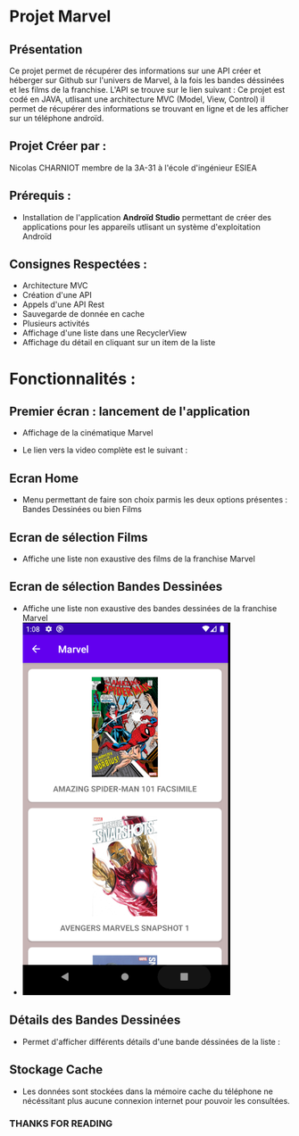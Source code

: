 # Projet Marvel
## Présentation

  Ce projet permet de récupérer des informations sur une API créer et héberger sur Github sur l'univers de Marvel, à la fois les bandes déssinées et les films de la franchise. 
  L'API se trouve sur le lien suivant : 
  Ce projet est codé en JAVA, utlisant une architecture MVC (Model, View, Control) il permet de récupérer des informations se trouvant en ligne et de les afficher sur un téléphone androïd.
  

## Projet Créer par : 
Nicolas CHARNIOT membre de la 3A-31 à l'école d'ingénieur ESIEA

## Prérequis : 

- Installation de l'application **Androïd Studio** permettant de créer des applications pour les appareils utlisant un système d'exploitation Androïd

## Consignes Respectées :

- Architecture MVC
- Création d'une API
- Appels d'une API Rest
- Sauvegarde de donnée en cache
- Plusieurs activités
- Affichage d'une liste dans une RecyclerView
- Affichage du détail en cliquant sur un item de la liste

# Fonctionnalités : 

## Premier écran : lancement de l'application

- Affichage de la cinématique Marvel


- Le lien vers la video complète est le suivant :



## Ecran Home

- Menu permettant de faire son choix parmis les deux options présentes : Bandes Dessinées ou bien Films


## Ecran de sélection Films 
- Affiche une liste non exaustive des films de la franchise Marvel 

## Ecran de sélection Bandes Dessinées

- Affiche une liste non exaustive des bandes dessinées de la franchise Marvel
- ![BD](https://github.com/nicotkz97/Marvel/blob/master/image/bd.PNG)

## Détails des Bandes Dessinées 

- Permet d'afficher différents détails d'une bande déssinées de la liste : 



## Stockage Cache

- Les données sont stockées dans la mémoire cache du téléphone ne nécéssitant plus aucune connexion internet pour pouvoir les consultées.








### THANKS FOR READING
